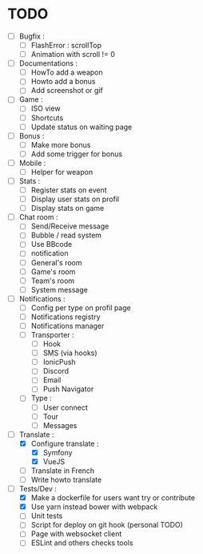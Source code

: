 TODO
====

- [ ] Bugfix :
	- [ ] FlashError : scrollTop
	- [ ] Animation with scroll != 0
- [ ] Documentations :
	- [ ] HowTo add a weapon
	- [ ] Howto add a bonus
	- [ ] Add screenshot or gif
- [ ] Game :
    - [ ] ISO view
    - [ ] Shortcuts
    - [ ] Update status on waiting page
- [ ] Bonus :
    - [ ] Make more bonus
	- [ ] Add some trigger for bonus
- [ ] Mobile :
    - [ ] Helper for weapon
- [ ] Stats :
    - [ ] Register stats on event
    - [ ] Display user stats on profil
    - [ ] Display stats on game
- [ ] Chat room :
	- [ ] Send/Receive message
	- [ ] Bubble / read system
    - [ ] Use BBcode
    - [ ] notification
    - [ ] General's room
    - [ ] Game's room
    - [ ] Team's room
    - [ ] System message
- [ ] Notifications :
    - [ ] Config per type on profil page
	- [ ] Notifications registry
	- [ ] Notifications manager
    - [ ] Transporter :
        - [ ] Hook
        - [ ] SMS (via hooks)
        - [ ] IonicPush
        - [ ] Discord
        - [ ] Email
        - [ ] Push Navigator
    - [ ] Type :
        - [ ] User connect
        - [ ] Tour
        - [ ] Messages
- [ ] Translate :
	- [X] Configure translate :
		- [X] Symfony
		- [X] VueJS
	- [ ] Translate in French
	- [ ] Write howto translate
- [ ] Tests/Dev :
	- [X] Make a dockerfile for users want try or contribute
	- [X] Use yarn instead bower with webpack
	- [ ] Unit tests
	- [ ] Script for deploy on git hook (personal TODO)
	- [ ] Page with websocket client
	- [ ] ESLint and others checks tools
